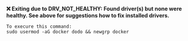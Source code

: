 
**❌  Exiting due to DRV_NOT_HEALTHY: Found driver(s) but none were healthy. See above for suggestions how to fix installed drivers.**
```
To execure this command:
sudo usermod -aG docker dodo && newgrp docker
```

